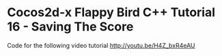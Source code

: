 Cocos2d-x Flappy Bird C++ Tutorial 16 - Saving The Score
========================================================

Code for the following video tutorial http://youtu.be/H4Z_bxR4eAU
